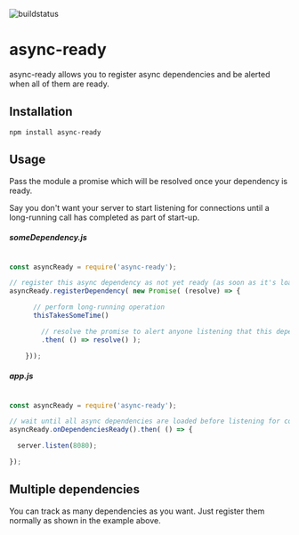 ![buildstatus](https://travis-ci.org/seanohollaren/async-ready.svg?branch=master)

# async-ready

async-ready allows you to register async dependencies and be alerted when all of them are ready.

## Installation

`npm install async-ready`


## Usage

Pass the module a promise which will be resolved once your dependency is ready.

Say you don't want your server to start listening for connections until a long-running call has completed as part of start-up.

##### someDependency.js

```javascript

const asyncReady = require('async-ready');

// register this async dependency as not yet ready (as soon as it's loaded into memory)
asyncReady.registerDependency( new Promise( (resolve) => {

      // perform long-running operation
      thisTakesSomeTime()

        // resolve the promise to alert anyone listening that this dependency is ready
        .then( () => resolve() );

    }));

```

##### app.js

```javascript

const asyncReady = require('async-ready');

// wait until all async dependencies are loaded before listening for connections
asyncReady.onDependenciesReady().then( () => {

  server.listen(8080);

});

```

## Multiple dependencies

You can track as many dependencies as you want.  Just register them normally as shown in the example above.
